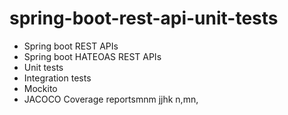 # spring-boot-rest-api-unit-tests

- Spring boot REST APIs
- Spring boot HATEOAS REST APIs
- Unit tests
- Integration tests
- Mockito
- JACOCO Coverage reportsmnm jjhk
n,mn,
